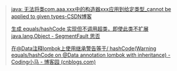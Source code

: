 > [java: 无法将类com.aaa.xxx中的构造器xxx应用到给定类型_cannot be applied to given types-CSDN博客](https://blog.csdn.net/weixin_43091089/article/details/125201833)
>
> [生成 equals/hashCode 实现但不调用超类，即使此类不扩展 java.lang.Object - SegmentFault 思否](https://segmentfault.com/q/1010000042933817)
>
> [在@Data注释lombok上使用继承警告等于/ hashCode(Warning equals/hashCode on @Data annotation lombok with inheritance) - Coding小马 - 博客园 (cnblogs.com)](https://www.cnblogs.com/mzdljgz/p/12156960.html)
>
> 